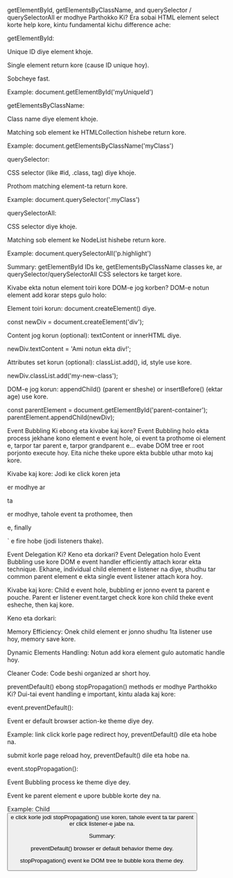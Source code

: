 getElementById, getElementsByClassName, and querySelector / querySelectorAll er modhye Parthokko Ki?
Era sobai HTML element select korte help kore, kintu fundamental kichu difference ache:

getElementById:

Unique ID diye element khoje.

Single element return kore (cause ID unique hoy).

Sobcheye fast.

Example: document.getElementById('myUniqueId')

getElementsByClassName:

Class name diye element khoje.

Matching sob element ke HTMLCollection hishebe return kore.

Example: document.getElementsByClassName('myClass')

querySelector:

CSS selector (like #id, .class, tag) diye khoje.

Prothom matching element-ta return kore.

Example: document.querySelector('.myClass')

querySelectorAll:

CSS selector diye khoje.

Matching sob element ke NodeList hishebe return kore.

Example: document.querySelectorAll('p.highlight')

Summary: getElementById IDs ke, getElementsByClassName classes ke, ar querySelector/querySelectorAll CSS selectors ke target kore.

Kivabe ekta notun element toiri kore DOM-e jog korben?
DOM-e notun element add korar steps gulo holo:

Element toiri korun: document.createElement() diye.

const newDiv = document.createElement('div');

Content jog korun (optional): textContent or innerHTML diye.

newDiv.textContent = 'Ami notun ekta div!';

Attributes set korun (optional): classList.add(), id, style use kore.

newDiv.classList.add('my-new-class');

DOM-e jog korun: appendChild() (parent er sheshe) or insertBefore() (ektar age) use kore.

const parentElement = document.getElementById('parent-container');
parentElement.appendChild(newDiv);

Event Bubbling Ki ebong eta kivabe kaj kore?
Event Bubbling holo ekta process jekhane kono element e event hole, oi event ta prothome oi element e, tarpor tar parent e, tarpor grandparent e... evabe DOM tree er root porjonto execute hoy. Eita niche theke upore ekta bubble uthar moto kaj kore.

Kivabe kaj kore:
Jodi <span>ke click koren jeta<p>er modhye ar<p>ta<div>er modhye, tahole event ta prothome<span>e, then<p>e, finally<div>` e fire hobe (jodi listeners thake).

Event Delegation Ki? Keno eta dorkari?
Event Delegation holo Event Bubbling use kore DOM e event handler efficiently attach korar ekta technique. Ekhane, individual child element e listener na diye, shudhu tar common parent element e ekta single event listener attach kora hoy.

Kivabe kaj kore:
Child e event hole, bubbling er jonno event ta parent e pouche. Parent er listener event.target check kore kon child theke event esheche, then kaj kore.

Keno eta dorkari:

Memory Efficiency: Onek child element er jonno shudhu 1ta listener use hoy, memory save kore.

Dynamic Elements Handling: Notun add kora element gulo automatic handle hoy.

Cleaner Code: Code beshi organized ar short hoy.

preventDefault() ebong stopPropagation() methods er modhye Parthokko Ki?
Dui-tai event handling e important, kintu alada kaj kore:

event.preventDefault():

Event er default browser action-ke theme diye dey.

Example: <a> link click korle page redirect hoy, preventDefault() dile eta hobe na. <form> submit korle page reload hoy, preventDefault() dile eta hobe na.

event.stopPropagation():

Event Bubbling process ke theme diye dey.

Event ke parent element e upore bubble korte dey na.

Example: Child <button> e click korle jodi stopPropagation() use koren, tahole event ta tar parent <div> er click listener-e jabe na.

Summary:

preventDefault() browser er default behavior theme dey.

stopPropagation() event ke DOM tree te bubble kora theme dey.

